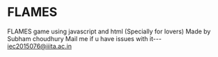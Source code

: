 # FLAMES
FLAMES game using javascript and html 
(Specially for lovers)
Made by Subham choudhury
Mail me if u have issues with it---   iec2015076@iiita.ac.in
